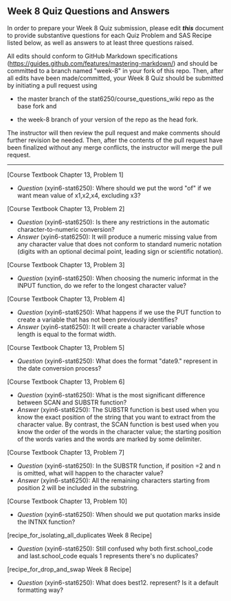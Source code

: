 ## Week 8 Quiz Questions and Answers

In order to prepare your Week 8 Quiz submission, please edit ***this*** document to provide substantive questions for each Quiz Problem and SAS Recipe listed below, as well as answers to at least three questions raised.

All edits should conform to GitHub Markdown specifications (https://guides.github.com/features/mastering-markdown/) and should be committed to a branch named "week-8" in your fork of this repo. Then, after all edits have been made/committed, your Week 8 Quiz should be submitted by initiating a pull request using

- the master branch of the stat6250/course_questions_wiki repo as the base fork and

- the week-8 branch of your version of the repo as the head fork.

The instructor will then review the pull request and make comments should further revision be needed. Then, after the contents of the pull request have been finalized without any merge conflicts, the instructor will merge the pull request.

********************************************************************************



[Course Textbook Chapter 13, Problem 1]
- *Question* (xyin6-stat6250): Where should we put the word "of" if we want mean value of x1,x2,x4, excluding x3?



[Course Textbook Chapter 13, Problem 2]
- *Question* (xyin6-stat6250): Is there any restrictions in the automatic character-to-numeric conversion?
- *Answer* (xyin6-stat6250): It will produce a numeric missing value from any character value that does not conform to standard numeric notation (digits with an optional decimal point, leading sign or scientific notation).



[Course Textbook Chapter 13, Problem 3]
- *Question* (xyin6-stat6250): When choosing the numeric informat in the INPUT function, do we refer to the longest character value?



[Course Textbook Chapter 13, Problem 4]
- *Question* (xyin6-stat6250): What happens if we use the PUT function to create a variable that has not been previously identifies?
- *Answer* (xyin6-stat6250): It will create a character variable whose length is equal to the format width.



[Course Textbook Chapter 13, Problem 5]
- *Question* (xyin6-stat6250): What does the format "date9." represent in the date conversion process?



[Course Textbook Chapter 13, Problem 6]
- *Question* (xyin6-stat6250): What is the most significant difference between SCAN and SUBSTR function?
- *Answer* (xyin6-stat6250): The SUBSTR function is best used when you know the exact position of the string that you want to extract from the character value. By contrast, the SCAN function is best used when you know the order of the words in the character value; the starting position of the words varies and the words are marked by some delimiter.



[Course Textbook Chapter 13, Problem 7]
- *Question* (xyin6-stat6250): In the SUBSTR function, if position =2 and n is omitted, what will happen to the character value?
- *Answer* (xyin6-stat6250): All the remaining characters starting from position 2 will be included in the substring.



[Course Textbook Chapter 13, Problem 10]
- *Question* (xyin6-stat6250): When should we put quotation marks inside the INTNX function?



[recipe_for_isolating_all_duplicates Week 8 Recipe]
- *Question* (xyin6-stat6250): Still confused why both first.school_code and last.school_code equals 1 represents there's no duplicates?



[recipe_for_drop_and_swap Week 8 Recipe]
- *Question* (xyin6-stat6250): What does best12. represent? Is it a default formatting way?


